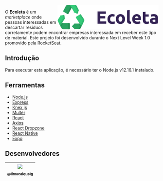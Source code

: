 <img height="80" src="./web/src/assets/logo.svg" align="right">

O <strong>Ecoleta</strong> é um <em>marketplace</em> onde pessoas interessadas em descartar resíduos corretamente podem encontrar empresas interessada em receber este tipo de material. Este projeto foi desenvolvido durante o Next Level Week 1.0 promovido pela [RocketSeat](https://rocketseat.com.br/).

## Introdução

Para executar esta aplicação, é necessário ter o Node.js v12.16.1 instalado.

## Ferramentas

* [Node.js](https://nodejs.org/)
* [Express](https://expressjs.com/)
* [Knex.js](http://knexjs.org/)
* [Multer](https://github.com/expressjs/multer)
* [React](https://reactjs.org/)
* [Axios](https://github.com/axios/axios)
* [React Dropzone](https://react-dropzone.js.org/)
* [React Native](https://reactnative.dev/)
* [Expo](https://expo.io/)

## Desenvolvedores

| [<img src="https://avatars2.githubusercontent.com/u/17394016?v=3&s=115"><br><sub>@limacaiquelg</sub>](https://github.com/limacaiquelg) |
| :---: |

